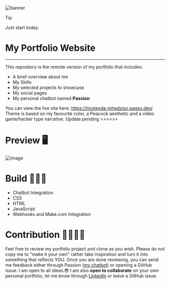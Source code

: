 ![banner](https://github.com/user-attachments/assets/d5422605-ceae-4176-bb4d-e5c10686bbce)

> [!Tip]
> Just start today.

<h1> My Portfolio Website </h1>

---

This repository is the remote version of my portfolio that includes:

<ul>
  <li>A brief overview about me</li>
  <li>My Skills</li>
  <li>My selected projects to showcase</li>
  <li>My social pages</li>
  <li>My personal chatbot named <b>Passion</b></li>
</ul>

You can view the live site here: https://tinotenda-mhedziso.pages.dev/
<br>
Theme is based on my favourite color, a Peacock aesthetic and a video game/hacker type narrative.
Update pending >>>>>>

# Preview 🖥

![image](https://github.com/user-attachments/assets/0db51d8a-5676-4967-a256-daeb57e7c042)

# Build 👷🏿‍♂️

<ul>
  <li>Chatbot Integration</li>
  <li>CSS</li>
  <li>HTML</li>
  <li>JavaScript</li>
  <li>Webhooks and Make.com Integration</li>
</ul>

# Contribution 🤝🏿🤝🏼

Feel free to review my portfolio project and clone as you wish.
Please do not copy me to "make it your own" rather take inspiration and turn it into something that reflects YOU.
Once you are done reviewing, you can send me feedback either through Passion (<u>my chatbot</u>) or opening a GitHub issue. I am open to all ideas.😎
I am also <b>open to collaborate</b> on your own personal portfolio, let me know through [LinkedIn](https://www.linkedin.com/in/tinotenda-mhedziso/) or leave a GitHub issue.
